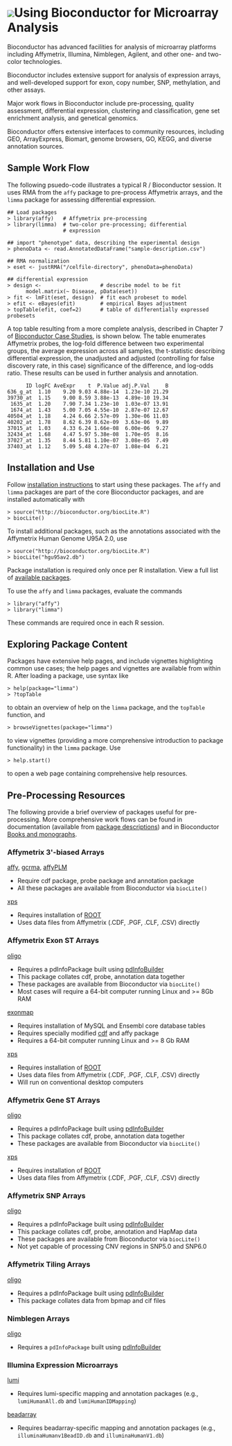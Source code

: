 ![](/images/icons/help.gif)Using Bioconductor for Microarray Analysis
=====================================================================

Bioconductor has advanced facilities for analysis of microarray
platforms including Affymetrix, Illumina, Nimblegen, Agilent, and
other one- and two-color technologies.

Bioconductor includes extensive support for analysis of expression
arrays, and well-developed support for exon, copy number, SNP,
methylation, and other assays.

Major work flows in Bioconductor include pre-processing, quality
assessment, differential expression, clustering and classification,
gene set enrichment analysis, and genetical genomics.

Bioconductor offers extensive interfaces to community resources,
including GEO, ArrayExpress, Biomart, genome browsers, GO, KEGG, and
diverse annotation sources.

## Sample Work Flow ##

The following psuedo-code illustrates a typical R / Bioconductor
session. It uses RMA from the `affy` package to pre-process Affymetrix
arrays, and the `limma` package for assessing differential expression.

    ## Load packages
    > library(affy)   # Affymetrix pre-processing
    > library(limma)  # two-color pre-processing; differential
                      # expression
                    
    ## import "phenotype" data, describing the experimental design
    > phenoData <- read.AnnotatedDataFrame("sample-description.csv")
    
    ## RMA normalization
    > eset <- justRMA("/celfile-directory", phenoData=phenoData)
    
    ## differential expression
    > design <-                   # describe model to be fit
          model.matrix(~ Disease, pData(eset))
    > fit <- lmFit(eset, design)  # fit each probeset to model
    > efit <- eBayes(efit)        # empirical Bayes adjustment
    > topTable(efit, coef=2)      # table of differentially expressed probesets
    
A top table resulting from a more complete analysis, described in
Chapter 7 of [Bioconductor Case
Studies](/help/books/bioconductor-case-studies/), 
is shown below. The table enumerates Affymetrix probes, the log-fold
difference between two experimental groups, the average expression
across all samples, the t-statistic describing differential
expression, the unadjusted and adjusted (controlling for false
discovery rate, in this case) significance of the difference, and
log-odds ratio. These results can be used in further analysis and
annotation.

          ID logFC AveExpr    t  P.Value adj.P.Val     B
    636_g_at  1.10    9.20 9.03 4.88e-14  1.23e-10 21.29
    39730_at  1.15    9.00 8.59 3.88e-13  4.89e-10 19.34
     1635_at  1.20    7.90 7.34 1.23e-10  1.03e-07 13.91
     1674_at  1.43    5.00 7.05 4.55e-10  2.87e-07 12.67
    40504_at  1.18    4.24 6.66 2.57e-09  1.30e-06 11.03
    40202_at  1.78    8.62 6.39 8.62e-09  3.63e-06  9.89
    37015_at  1.03    4.33 6.24 1.66e-08  6.00e-06  9.27
    32434_at  1.68    4.47 5.97 5.38e-08  1.70e-05  8.16
    37027_at  1.35    8.44 5.81 1.10e-07  3.08e-05  7.49
    37403_at  1.12    5.09 5.48 4.27e-07  1.08e-04  6.21
   

## Installation and Use ##

Follow [installation instructions]("/install/"") to start using these
packages.  The `affy` and `limma` packages are part of the core
Bioconductor packages, and are installed automatically with

    > source("http://bioconductor.org/biocLite.R")
    > biocLite()

To install additional packages, such as the annotations associated
with the Affymetrix Human Genome U95A 2.0, use

    > source("http://bioconductor.org/biocLite.R")
    > biocLite("hgu95av2.db")

Package installation is required only once per R installation. View a
full list of
[available packages](http://bioconductor.org/packages/release/Software.html).

To use the `affy` and `limma` packages, evaluate the commands

    > library("affy")
    > library("limma")

These commands are required once in each R session.

## Exploring Package Content ##

Packages have extensive help pages, and include vignettes highlighting
common use cases; the help pages and vignettes are available from
within R. After loading a package, use syntax like

    > help(package="limma")
    > ?topTable

to obtain an overview of help on the `limma` package, and the
`topTable` function, and

    > browseVignettes(package="limma")

to view vignettes (providing a more comprehensive introduction to
package functionality) in the `limma` package. Use

    > help.start()

to open a web page containing comprehensive help resources.

## Pre-Processing Resources ##

The following provide a brief overview of packages useful for
pre-processing. More comprehensive work flows can be found in
documentation (available from
[package descriptions](http://bioconductor.org/packages/release/Software.html))
and in Bioconductor [Books and monographs](/help/books/).

### Affymetrix 3'-biased Arrays ###

[affy](http://bioconductor.org/packages/release/bioc/html/affy.html),
[gcrma](http://bioconductor.org/packages/release/bioc/html/gcrma.html),
[affyPLM](http://bioconductor.org/packages/release/bioc/html/affyPLM.html)

* Require cdf package, probe package and annotation package
* All these packages are available from Bioconductor via `biocLite()`

[xps](http://bioconductor.org/packages/release/bioc/html/xps.html)

* Requires installation of [ROOT](http://root.cern.ch/)
* Uses data files from Affymetrix (.CDF, .PGF, .CLF, .CSV) directly

### Affymetrix Exon ST Arrays ###

[oligo](http://bioconductor.org/packages/release/bioc/html/oligo.html)

* Requires a pdInfoPackage built using
  [pdInfoBuilder](http://bioconductor.org/packages/release/bioc/html/pdInfoBuilder.html)
* This package collates cdf, probe, annotation data together
* These packages are available from Bioconductor via `biocLite()`
* Most cases will require a 64-bit computer running Linux and &gt;= 8Gb RAM

[exonmap](http://bioconductor.org/packages/release/bioc/html/exonmap.html)

* Requires installation of MySQL and Ensembl core database tables
* Requires specially modified
  [cdf](http://xmap.picr.man.ac.uk/download/) and affy package
* Requires a 64-bit computer running Linux and &gt;= 8 Gb RAM

[xps](http://bioconductor.org/packages/release/bioc/html/xps.html)

* Requires installation of [ROOT](http://root.cern.ch/)
* Uses data files from Affymetrix (.CDF, .PGF, .CLF, .CSV) directly
* Will run on conventional desktop computers

### Affymetrix Gene ST Arrays ###

[oligo](http://bioconductor.org/packages/release/bioc/html/oligo.html)

* Requires a pdInfoPackage built using
  [pdInfoBuilder](http://bioconductor.org/packages/release/bioc/html/pdInfoBuilder.html)
* This package collates cdf, probe, annotation data together
* These packages are available from Bioconductor via `biocLite()`

[xps](http://bioconductor.org/packages/release/bioc/html/xps.html)

* Requires installation of [ROOT](http://root.cern.ch/)
* Uses data files from Affymetrix (.CDF, .PGF, .CLF, .CSV) directly

### Affymetrix SNP Arrays ###

[oligo](http://bioconductor.org/packages/release/bioc/html/oligo.html)

* Requires a pdInfoPackage built using
  [pdInfoBuilder](http://bioconductor.org/packages/release/bioc/html/pdInfoBuilder.html)
* This package collates cdf, probe, annotation and HapMap data
* These packages are available from Bioconductor via `biocLite()`
* Not yet capable of processing CNV regions in SNP5.0 and SNP6.0 </ul>

### Affymetrix Tiling Arrays ###

[oligo](http://bioconductor.org/packages/release/bioc/html/oligo.html)

* Requires a pdInfoPackage built using
  [pdInfoBuilder](http://bioconductor.org/packages/release/bioc/html/pdInfoBuilder.html)
* This package collates data from bpmap and cif files

### Nimblegen Arrays ###

[oligo](http://bioconductor.org/packages/release/bioc/html/oligo.html)

* Requires a `pdInfoPackage` built using
  [pdInfoBuilder](http://bioconductor.org/packages/release/bioc/html/pdInfoBuilder.html)

### Illumina Expression Microarrays ###

[lumi](http://bioconductor.org/packages/release/bioc/html/lumi.html)

* Requires lumi-specific mapping and annotation packages (e.g.,
  `lumiHumanAll.db` and `lumiHumanIDMapping`)

[beadarray](http://bioconductor.org/packages/release/bioc/html/beadarray.html)

* Requires beadarray-specific mapping and annotation packages (e.g.,
  `illuminaHumanv1BeadID.db` and `illuminaHumanV1.db`)

